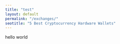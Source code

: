```yaml
---
title: "test"
layout: default
permalink: "/exchanges/"
seotitle: "5 Best Cryptocurrency Hardware Wallets"
---
```


hello world
